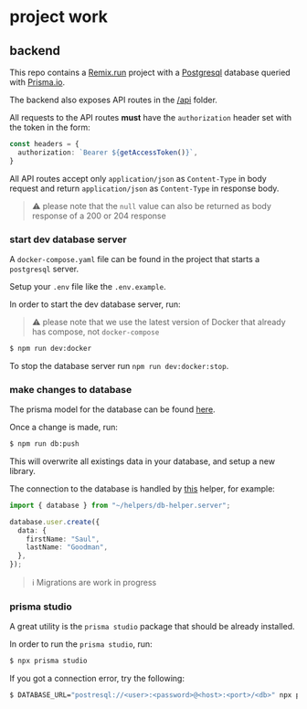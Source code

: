 # project work

## backend

This repo contains a [Remix.run](https://remix.run) project with a [Postgresql](https://postgresql.org) database queried with [Prisma.io](https://prisma.io).

The backend also exposes API routes in the [/api](./app/routes/api) folder.

All requests to the API routes **must** have the `authorization` header set with the token in the form:

```ts
const headers = {
  authorization: `Bearer ${getAccessToken()}`,
}
```

All API routes accept only `application/json` as `Content-Type` in body request and return `application/json` as `Content-Type` in response body.

> ⚠️ please note that the `null` value can also be returned as body response of a 200 or 204 response 

### start dev database server

A `docker-compose.yaml` file can be found in the project that starts a `postgresql` server.

Setup your `.env` file like the `.env.example`.

In order to start the dev database server, run:

> ⚠️ please note that we use the latest version of Docker that already has compose, not `docker-compose`

```sh
$ npm run dev:docker
```

To stop the database server run `npm run dev:docker:stop`.

### make changes to database

The prisma model for the database can be found [here](./prisma/schema.prisma).

Once a change is made, run:

```sh
$ npm run db:push
```

This will overwrite all existings data in your database, and setup a new library.

The connection to the database is handled by [this](./app/helpers/db-helper.server.ts) helper, for example:

```ts
import { database } from "~/helpers/db-helper.server";

database.user.create({
  data: {
    firstName: "Saul",
    lastName: "Goodman",
  },
});
```

> ℹ️ Migrations are work in progress

### prisma studio

A great utility is the `prisma studio` package that should be already installed.

In order to run the `prisma studio`, run:

```sh
$ npx prisma studio
```

If you got a connection error, try the following:

```sh
$ DATABASE_URL="postresql://<user>:<password>@<host>:<port>/<db>" npx prisma studio
```
